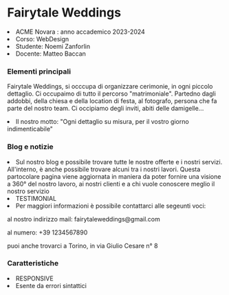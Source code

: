 <h1><b></b>Fairytale Weddings</h1>
<li>ACME Novara : anno accademico 2023-2024</a></li>
<li>Corso: WebDesign</a></li>
<li>Studente: Noemi Zanforlin</a></li>
<li>Docente: Matteo Baccan</a></li>
<h3><b></b>Elementi principali</h3>
</p>Fairytale Weddings, si occcupa di organizzare cerimonie, in ogni piccolo dettaglio. Ci occupaimo di tutto il percorso "matrimoniale". Partedno dagli addobbi, della chiesa e della location di festa, al fotografo, persona che fa parte del nostro team. Ci occipiamo degli inviti, abiti delle damigelle...</p>
<li>Il nostro motto: "Ogni dettaglio su misura, per il vostro giorno indimenticabile" </a></li>

<h3><b></b>Blog e notizie</h3>
<li>Sul nostro blog e possibile trovare tutte le nostre offerte e i nostri servizi. All'interno, è anche possibile trovare alcuni tra i nostri lavori. Questa partocolare pagina viene aggiornata in maniera da poter fornire una visione a 360° del nostro lavoro, ai nostri clienti e a chi vuole conoscere meglio il nostro servizio </a></li>

<li>TESTIMONIAL</a></li>

<li>Per maggiori informazioni è possibile contattarci alle segeunti voci:</a></li>
     </p>al nostro indirizzo mail: fairytaleweddings@gmail.com</a></li>
     </p>al numero: +39 1234567890</a></li>
     </p>puoi anche trovarci a Torino, in via Giulio Cesare n° 8</a></li>
<h3><b></b>Caratteristiche</h3>
<li>RESPONSIVE</a></li>
<li>Esente da errori sintattici</a></li>

